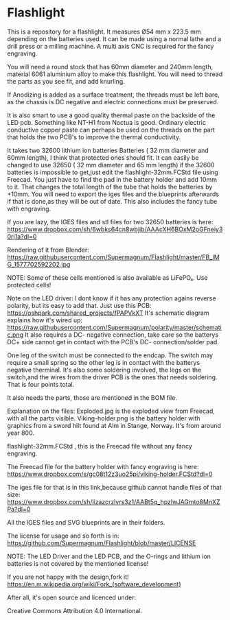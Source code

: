 # Flashlight
This is a repository for a flashlight.
It measures Ø54 mm x 223.5 mm depending on the batteries used.
It can be made using a normal lathe and a drill press or a milling machine.
A multi axis CNC is required for the fancy engraving.

You will need a round stock that has 60mm diameter and 240mm length, 
material 6061 aluminium alloy to make this flashlight.
You will need to thread the parts as you see fit, and add knurling.

If Anodizing is added as a surface treatment, the threads must be left bare, as the chassis is DC negative and electric connections must be preserved.

It is also smart to use a good quality  thermal paste on the backside of the LED pcb. Something like NT-H1 from Noctua is good.
Ordinary electric conductive copper paste can perhaps be used on the threads on the part that holds the two PCB's to improve the thermal conductivity.

It takes two 32600 lithium ion batteries Batteries ( 32 mm diameter and 60mm length), I think that protected ones should fit.
It can easily be changed to use 32650 ( 32 mm diameter and 65 mm length) if the 32600 batteries is impossible to get,just edit the flashlight-32mm.FCStd file using Freecad.
You just have to find the pad in the battery holder and add 10mm to it. That changes the total length of the tube that holds the batteries by +10mm.
You will need to export the iges files and the blueprints afterwards if that is done,as they will be out of date.
This also includes the fancy tube with engraving.

If you are lazy, the IGES files and stl files for two 32650 batteries is here:
https://www.dropbox.com/sh/6wbks64cn8wbjib/AAAcXH6BOxM2oGFneiy30rj1a?dl=0

Rendering of it from Blender:
https://raw.githubusercontent.com/Supermagnum/Flashlight/master/FB_IMG_1577702592202.jpg

NOTE: Some of these cells mentioned is also available as LiFePO₄.
Use protected cells!

Note on the LED driver: I dont know if it has any protection agains reverse polarity, but its easy to add that.
Just use this PCB:
https://oshpark.com/shared_projects/fPAPVkXT
It's schematic diagram explains how it's wired up:
https://raw.githubusercontent.com/Supermagnum/polarity/master/schematic.png
It also requires a DC- negative connection, take care so the batterys DC+ side cannot get in contact with the PCB's DC- connection/solder pad.

One leg of the switch must be connected to the endcap. The switch may require a small spring so the other leg is in contact with the batterys negative therminal.
It's also some soldering involved, the legs on the switch,and the wires from the driver PCB is the ones that needs soldering.
That is four points total.

It also needs the parts, those are mentioned in the BOM file.

Explanation on the files:
Exploded.jpg is the exploded view from Freecad, with all the parts visible.
Viking-holder.png is the battery holder with graphics from a sword hilt found at Alm in Stange, Norway. It's from around year 800.

flashlight-32mm.FCStd , this is the Freecad file without any fancy engraving.

The Freecad file for the battery holder with fancy engraving is here:
https://www.dropbox.com/s/gc08t12z3uo25pi/viking-holder.FCStd?dl=0


The iges file for that is in this link,because github cannot handle files of that size:
https://www.dropbox.com/sh/lizazcrzlvrs3z1/AABt5q_hpzIwJAGmto8MnXZPa?dl=0


All the IGES files and SVG blueprints are in their folders.

The license for usage and so forth is in:
https://github.com/Supermagnum/Flashlight/blob/master/LICENSE

NOTE: The LED Driver and the LED PCB, and the O-rings and lithium ion batteries is not covered by the mentioned license!

If you are not happy with the design,fork it!
https://en.m.wikipedia.org/wiki/Fork_(software_development)

After all, it's open source and licenced under: 

Creative Commons Attribution 4.0 International.



